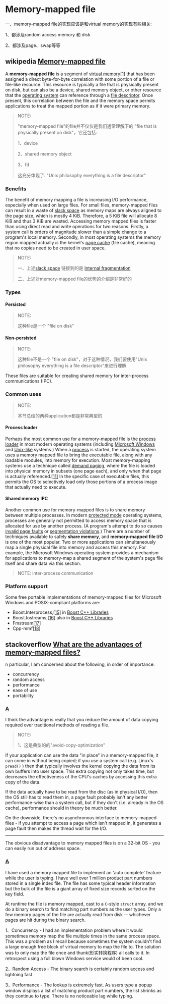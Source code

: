 # Memory-mapped file

一、memory-mapped file的实现应该是和virtual memory的实现有些相关:

1、都涉及random access memory 和 disk

2、都涉及page、swap等等

## wikipedia [Memory-mapped file](https://en.wikipedia.org/wiki/Memory-mapped_file)

A **memory-mapped file** is a segment of [virtual memory](https://en.wikipedia.org/wiki/Virtual_memory)[[1\]](https://en.wikipedia.org/wiki/Memory-mapped_file#cite_note-:0-1) that has been assigned a direct byte-for-byte correlation with some portion of a file or file-like resource. This resource is typically a file that is physically present on disk, but can also be a device, shared memory object, or other resource that the [operating system](https://en.wikipedia.org/wiki/Operating_system) can reference through a [file descriptor](https://en.wikipedia.org/wiki/File_descriptor). Once present, this correlation between the file and the memory space permits applications to treat the mapped portion as if it were primary memory.

> NOTE: 
>
> "memory-mapped file"的file并不仅仅是我们通常理解下的 "file that is physically present on disk"，它还包括:
>
> 1、device
>
> 2、shared memory object
>
> 3、fd
>
> 这充分体现了: "Unix philosophy everything is a file descriptor"

### Benefits

The benefit of memory mapping a file is increasing I/O performance, especially when used on large files. For small files, memory-mapped files can result in a waste of [slack space](https://en.wikipedia.org/wiki/Slack_space) as memory maps are always aligned to the page size, which is mostly 4 KiB. Therefore, a 5 KiB file will allocate 8 KiB and thus 3 KiB are wasted. Accessing memory mapped files is faster than using direct read and write operations for two reasons. Firstly, a system call is orders of magnitude slower than a simple change to a program's local memory. Secondly, in most operating systems the memory region mapped actually *is* the kernel's [page cache](https://en.wikipedia.org/wiki/Page_cache) (file cache), meaning that no copies need to be created in user space.

> NOTE: 
>
> 一、上述[slack space](https://en.wikipedia.org/wiki/Slack_space) 链接到的是 [Internal fragmentation](https://en.wikipedia.org/wiki/Fragmentation_(computing)#Internal_fragmentation)
>
> 二、上述对memory-mapped file的优势的介绍是非常好的

### Types

#### Persisted

> NOTE: 
>
> 这种file是一个 "file on disk"

#### Non-persisted

> NOTE: 
>
> 这种file不是一个 "file on disk"，对于这种情况，我们要使用"Unix philosophy everything is a file descriptor"来进行理解

These files are suitable for creating shared memory for inter-process communications (IPC).

### Common uses

> NOTE: 
>
> 本节总结的两种application都是非常典型的

#### Process loader

Perhaps the most common use for a memory-mapped file is the [process loader](https://en.wikipedia.org/wiki/Loader_(computing)) in most modern operating systems (including [Microsoft Windows](https://en.wikipedia.org/wiki/Microsoft_Windows) and [Unix-like](https://en.wikipedia.org/wiki/Unix-like) systems.) When a [process](https://en.wikipedia.org/wiki/Process_(computing)) is started, the operating system uses a memory mapped file to bring the executable file, along with any loadable modules, into memory for execution. Most memory-mapping systems use a technique called [demand paging](https://en.wikipedia.org/wiki/Demand_paging), where the file is loaded into physical memory in subsets (one page each), and only when that page is actually referenced.[[11\]](https://en.wikipedia.org/wiki/Memory-mapped_file#cite_note-11) In the specific case of executable files, this permits the OS to selectively load only those portions of a process image that actually need to execute.

#### Shared memory IPC

Another common use for memory-mapped files is to share memory between multiple processes. In modern [protected mode](https://en.wikipedia.org/wiki/Protected_mode) operating systems, processes are generally not permitted to access memory space that is allocated for use by another process. (A program's attempt to do so causes [invalid page faults](https://en.wikipedia.org/wiki/Page_fault#Invalid) or [segmentation violations](https://en.wikipedia.org/wiki/Segmentation_violation).) There are a number of techniques available to safely **share memory**, and **memory-mapped file I/O** is one of the most popular. Two or more applications can simultaneously map a single physical file into memory and access this memory. For example, the Microsoft Windows operating system provides a mechanism for applications to memory-map a shared segment of the system's page file itself and share data via this section.

> NOTE: inter-process communication

### Platform support

Some free portable implementations of memory-mapped files for Microsoft Windows and POSIX-compliant platforms are:

- Boost.Interprocess,[[15\]](https://en.wikipedia.org/wiki/Memory-mapped_file#cite_note-15) in [Boost C++ Libraries](https://en.wikipedia.org/wiki/Boost_C%2B%2B_Libraries)
- Boost.Iostreams,[[16\]](https://en.wikipedia.org/wiki/Memory-mapped_file#cite_note-16) also in [Boost C++ Libraries](https://en.wikipedia.org/wiki/Boost_C%2B%2B_Libraries)
- Fmstream[[17\]](https://en.wikipedia.org/wiki/Memory-mapped_file#cite_note-17)
- Cpp-mmf[[18\]](https://en.wikipedia.org/wiki/Memory-mapped_file#cite_note-18)

## stackoverflow [What are the advantages of memory-mapped files?](https://stackoverflow.com/questions/192527/what-are-the-advantages-of-memory-mapped-files)

n particular, I am concerned about the following, in order of importance:

- concurrency
- random access
- performance
- ease of use
- portability



### [A](https://stackoverflow.com/a/192854)

I think the advantage is really that you reduce the amount of data copying required over traditional methods of reading a file.

> NOTE: 
>
> 1、这是典型的的"avoid-copy-optimization"

If your application can use the data "in place" in a memory-mapped file, it can come in without being copied; if you use a system call (e.g. Linux's `pread()` ) then that typically involves the kernel copying the data from its own buffers into user space. This extra copying not only takes time, but decreases the effectiveness of the CPU's caches by accessing this extra copy of the data.

If the data actually have to be read from the disc (as in physical I/O), then the OS still has to read them in, a page fault probably isn't any better performance-wise than a system call, but if they don't (i.e. already in the OS cache), performance should in theory be much better.

On the downside, there's no asynchronous interface to memory-mapped files - if you attempt to access a page which isn't mapped in, it generates a page fault then makes the thread wait for the I/O.

------

The obvious disadvantage to memory mapped files is on a 32-bit OS - you can easily run out of address space.

### [A](https://stackoverflow.com/a/192674)

I have used a memory mapped file to implement an 'auto complete' feature while the user is typing. I have well over 1 million product part numbers stored in a single index file. The file has some typical header information but the bulk of the file is a giant array of fixed size records sorted on the key field.

At runtime the file is memory mapped, cast to a `C`-style `struct` array, and we do a binary search to find matching part numbers as the user types. Only a few memory pages of the file are actually read from disk -- whichever pages are hit during the binary search.

1、Concurrency - I had an implementation problem where it would sometimes memory map the file multiple times in the same process space. This was a problem as I recall because sometimes the system couldn't find a large enough free block of virtual memory to map the file to. The solution was to only map the file once and thunk(形实转换程序) all calls to it. In retrospect using a full blown Windows service would of been cool.

2、Random Access - The binary search is certainly random access and lightning fast

3、Performance - The lookup is extremely fast. As users type a popup window displays a list of matching product part numbers, the list shrinks as they continue to type. There is no noticeable lag while typing.


